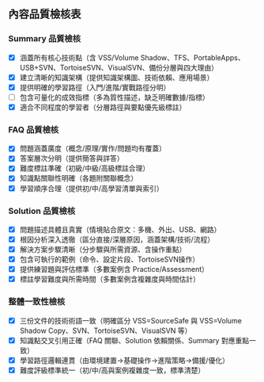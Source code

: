 ## 內容品質檢核表

### Summary 品質檢核
- [x] 涵蓋所有核心技術點（含 VSS/Volume Shadow、TFS、PortableApps、USB+SVN、TortoiseSVN、VisualSVN、備份分層與四大理由）
- [x] 建立清晰的知識架構（提供知識架構圖、技術依賴、應用場景）
- [x] 提供明確的學習路徑（入門/進階/實戰路徑分明）
- [ ] 包含可量化的成效指標（多為質性描述，缺乏明確數據/指標）
- [x] 適合不同程度的學習者（分層路徑與要點優先級標註）

### FAQ 品質檢核
- [x] 問題涵蓋廣度（概念/原理/實作/問題均有覆蓋）
- [x] 答案層次分明（提供簡答與詳答）
- [x] 難度標註準確（初級/中級/高級標註合理）
- [x] 知識點關聯性明確（各題附關聯概念）
- [x] 學習順序合理（提供初/中/高學習清單與索引）

### Solution 品質檢核
- [x] 問題描述具體且真實（情境貼合原文：多機、外出、USB、網路）
- [x] 根因分析深入透徹（區分直接/深層原因，涵蓋架構/技術/流程）
- [x] 解決方案步驟清晰（分步驟與所需資源、含操作重點）
- [x] 包含可執行的範例（命令、設定片段、TortoiseSVN操作）
- [x] 提供練習題與評估標準（多數案例含 Practice/Assessment）
- [x] 標註學習難度與所需時間（多數案例含複雜度與時間估計）

### 整體一致性檢核
- [x] 三份文件的技術術語一致（明確區分 VSS=SourceSafe 與 VSS=Volume Shadow Copy、SVN、TortoiseSVN、VisualSVN 等）
- [x] 知識點交叉引用正確（FAQ 關聯、Solution 依賴關係、Summary 對應重點一致）
- [x] 學習路徑邏輯連貫（由環境建置→基礎操作→進階策略→備援/優化）
- [x] 難度評級標準統一（初/中/高與案例複雜度一致，標準清楚）